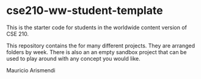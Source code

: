 # cse210-ww-student-template
This is the starter code for students in the worldwide content version of CSE 210.

This repository contains the  for many different projects. They are arranged folders by week. There is also an an empty sandbox project that can be used to play around with any concept you would like.

Mauricio Arismendi
